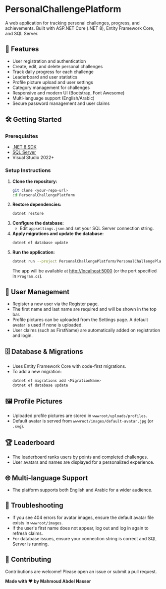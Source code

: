 # PersonalChallengePlatform

A web application for tracking personal challenges, progress, and achievements. Built with ASP.NET Core (.NET 8), Entity Framework Core, and SQL Server.

## 🚀 Features

- User registration and authentication
- Create, edit, and delete personal challenges
- Track daily progress for each challenge
- Leaderboard and user statistics
- Profile picture upload and user settings
- Category management for challenges
- Responsive and modern UI (Bootstrap, Font Awesome)
- Multi-language support (English/Arabic)
- Secure password management and user claims


## 🛠️ Getting Started

### Prerequisites

- [.NET 8 SDK](https://dotnet.microsoft.com/en-us/download/dotnet/8.0)
- [SQL Server](https://www.microsoft.com/en-us/sql-server/sql-server-downloads)
- Visual Studio 2022+ 

### Setup Instructions

1. **Clone the repository:**
   ```bash
   git clone <your-repo-url>
   cd PersonalChallengePlatform
   ```
2. **Restore dependencies:**
   ```bash
   dotnet restore
   ```
3. **Configure the database:**
   - Edit `appsettings.json` and set your SQL Server connection string.
4. **Apply migrations and update the database:**
   ```bash
   dotnet ef database update
   ```
5. **Run the application:**
   ```bash
   dotnet run --project PersonalChallengePlatform/PersonalChallengePlatform.csproj
   ```
   The app will be available at [http://localhost:5000](http://localhost:5000) (or the port specified in `Program.cs`).

## 👤 User Management

- Register a new user via the Register page.
- The first name and last name are required and will be shown in the top bar.
- Profile pictures can be uploaded from the Settings page. A default avatar is used if none is uploaded.
- User claims (such as FirstName) are automatically added on registration and login.

## 🗄️ Database & Migrations

- Uses Entity Framework Core with code-first migrations.
- To add a new migration:
  ```bash
  dotnet ef migrations add <MigrationName>
  dotnet ef database update
  ```

## 🖼️ Profile Pictures

- Uploaded profile pictures are stored in `wwwroot/uploads/profiles`.
- Default avatar is served from `wwwroot/images/default-avatar.jpg` (or `.svg`).

## 🏆 Leaderboard

- The leaderboard ranks users by points and completed challenges.
- User avatars and names are displayed for a personalized experience.

## 🌐 Multi-language Support

- The platform supports both English and Arabic for a wider audience.

## 🐞 Troubleshooting

- If you see 404 errors for avatar images, ensure the default avatar file exists in `wwwroot/images`.
- If the user's first name does not appear, log out and log in again to refresh claims.
- For database issues, ensure your connection string is correct and SQL Server is running.

## 🤝 Contributing

Contributions are welcome! Please open an issue or submit a pull request.

**Made with ❤️ by Mahmoud Abdel Nasser** 
